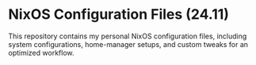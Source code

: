 # NixOS Configuration Files (24.11)

This repository contains my personal NixOS configuration files, including system configurations, home-manager setups, and custom tweaks for an optimized workflow.
